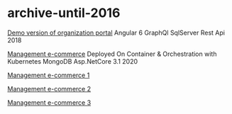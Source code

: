 # archive-until-2016

<a href="https://www.aparat.com/v/oFXJQ" target="_blank">Demo version of organization portal</a>
Angular 6
GraphQl
SqlServer
Rest Api
2018


<a href="https://www.aparat.com/v/1nJOd" target="_blank">Management e-commerce</a>
Deployed On Container & Orchestration with Kubernetes
MongoDB
Asp.NetCore 3.1
2020

<a href="https://www.aparat.com/v/PIyou" target="_blank">Management e-commerce 1</a>

<a href="https://www.aparat.com/v/btoke" target="_blank">Management e-commerce 2</a>


<a href="https://www.aparat.com/v/d38zR" target="_blank">Management e-commerce 3</a>

 